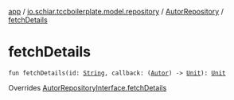 [app](../../index.md) / [io.schiar.tccboilerplate.model.repository](../index.md) / [AutorRepository](index.md) / [fetchDetails](./fetch-details.md)

# fetchDetails

`fun fetchDetails(id: `[`String`](https://kotlinlang.org/api/latest/jvm/stdlib/kotlin/-string/index.html)`, callback: (`[`Autor`](../../io.schiar.tccboilerplate.model/-autor/index.md)`) -> `[`Unit`](https://kotlinlang.org/api/latest/jvm/stdlib/kotlin/-unit/index.html)`): `[`Unit`](https://kotlinlang.org/api/latest/jvm/stdlib/kotlin/-unit/index.html)

Overrides [AutorRepositoryInterface.fetchDetails](../-autor-repository-interface/fetch-details.md)

